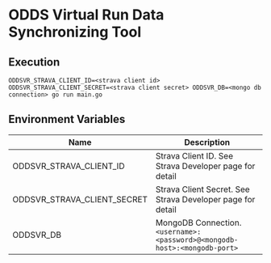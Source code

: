 # ODDS Virtual Run Data Synchronizing Tool

## Execution

```
ODDSVR_STRAVA_CLIENT_ID=<strava client id> ODDSVR_STRAVA_CLIENT_SECRET=<strava client secret> ODDSVR_DB=<mongo db connection> go run main.go
```

## Environment Variables

| Name | Description |
| - | - |
| ODDSVR_STRAVA_CLIENT_ID | Strava Client ID. See Strava Developer page for detail |
| ODDSVR_STRAVA_CLIENT_SECRET | Strava Client Secret. See Strava Developer page for detail |
| ODDSVR_DB | MongoDB Connection. `<username>:<password>@<mongodb-host>:<mongodb-port>` |